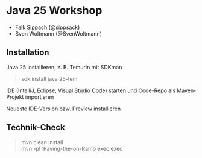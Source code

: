 # Java 25 Workshop
* Falk Sippach (@sippsack)
* Sven Woltmann (@SvenWoltmann)

## Installation

Java 25 installieren, z. B. Temurin mit SDKman

> sdk install java 25-tem

IDE (IntelliJ, Eclipse, Visual Studio Code) starten und Code-Repo als Maven-Projekt importieren

Neueste IDE-Version bzw. Preview installieren

## Technik-Check
> mvn clean install  
> mvn -pl :Paving-the-on-Ramp exec:exec
